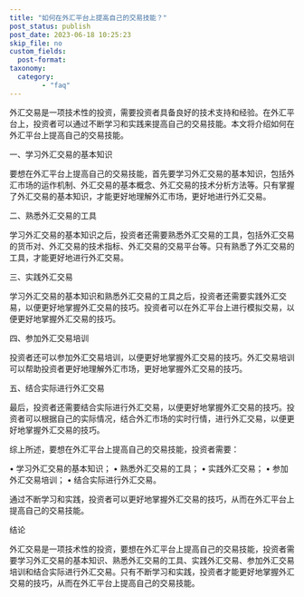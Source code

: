 ```yaml
---
title: "如何在外汇平台上提高自己的交易技能？"
post_status: publish
post_date: 2023-06-18 10:25:23
skip_file: no
custom_fields: 
  post-format: 
taxonomy:
  category:
        - "faq"
---
```


外汇交易是一项技术性的投资，需要投资者具备良好的技术支持和经验。在外汇平台上，投资者可以通过不断学习和实践来提高自己的交易技能。本文将介绍如何在外汇平台上提高自己的交易技能。

一、学习外汇交易的基本知识

要想在外汇平台上提高自己的交易技能，首先要学习外汇交易的基本知识，包括外汇市场的运作机制、外汇交易的基本概念、外汇交易的技术分析方法等。只有掌握了外汇交易的基本知识，才能更好地理解外汇市场，更好地进行外汇交易。

二、熟悉外汇交易的工具

学习外汇交易的基本知识之后，投资者还需要熟悉外汇交易的工具，包括外汇交易的货币对、外汇交易的技术指标、外汇交易的交易平台等。只有熟悉了外汇交易的工具，才能更好地进行外汇交易。

三、实践外汇交易

学习外汇交易的基本知识和熟悉外汇交易的工具之后，投资者还需要实践外汇交易，以便更好地掌握外汇交易的技巧。投资者可以在外汇平台上进行模拟交易，以便更好地掌握外汇交易的技巧。

四、参加外汇交易培训

投资者还可以参加外汇交易培训，以便更好地掌握外汇交易的技巧。外汇交易培训可以帮助投资者更好地理解外汇市场，更好地掌握外汇交易的技巧。

五、结合实际进行外汇交易

最后，投资者还需要结合实际进行外汇交易，以便更好地掌握外汇交易的技巧。投资者可以根据自己的实际情况，结合外汇市场的实时行情，进行外汇交易，以便更好地掌握外汇交易的技巧。

综上所述，要想在外汇平台上提高自己的交易技能，投资者需要：

• 学习外汇交易的基本知识； • 熟悉外汇交易的工具； • 实践外汇交易； • 参加外汇交易培训； • 结合实际进行外汇交易。

通过不断学习和实践，投资者可以更好地掌握外汇交易的技巧，从而在外汇平台上提高自己的交易技能。

结论

外汇交易是一项技术性的投资，要想在外汇平台上提高自己的交易技能，投资者需要学习外汇交易的基本知识、熟悉外汇交易的工具、实践外汇交易、参加外汇交易培训和结合实际进行外汇交易。只有不断学习和实践，投资者才能更好地掌握外汇交易的技巧，从而在外汇平台上提高自己的交易技能。
